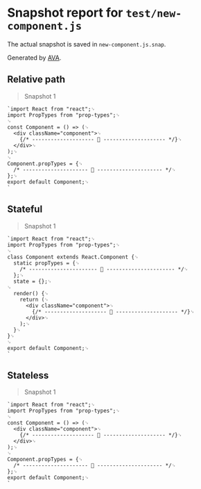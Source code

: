 # Snapshot report for `test/new-component.js`

The actual snapshot is saved in `new-component.js.snap`.

Generated by [AVA](https://ava.li).

## Relative path

> Snapshot 1

    `import React from "react";␊
    import PropTypes from "prop-types";␊
    ␊
    const Component = () => (␊
      <div className="component">␊
        {/* -------------------- 📝 -------------------- */}␊
      </div>␊
    );␊
    ␊
    Component.propTypes = {␊
      /* --------------------- 📝 --------------------- */␊
    };␊
    export default Component;␊
    `

## Stateful

> Snapshot 1

    `import React from "react";␊
    import PropTypes from "prop-types";␊
    ␊
    class Component extends React.Component {␊
      static propTypes = {␊
        /* ---------------------- 📝 ---------------------- */␊
      };␊
      state = {};␊
    ␊
      render() {␊
        return (␊
          <div className="component">␊
            {/* -------------------- 📝 -------------------- */}␊
          </div>␊
        );␊
      }␊
    }␊
    ␊
    export default Component;␊
    `

## Stateless

> Snapshot 1

    `import React from "react";␊
    import PropTypes from "prop-types";␊
    ␊
    const Component = () => (␊
      <div className="component">␊
        {/* -------------------- 📝 -------------------- */}␊
      </div>␊
    );␊
    ␊
    Component.propTypes = {␊
      /* --------------------- 📝 --------------------- */␊
    };␊
    export default Component;␊
    `
